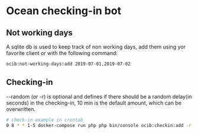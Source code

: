 # Ocean checking-in bot

## Not working days
A sqlite db is used to keep track of non working days, add them using yor favorite client or with the following command:

```bash
ocib:not-working-days:add 2019-07-01,2019-07-02
```

## Checking-in
--random (or -r) is optional and defines if there should be a random delay(in seconds) in the checking-in, 10 min is the default amount, which can be overwritten.

```bash
# check-in example in crontab
0 8 * * 1-5 docker-compose run php php bin/console ocib:checkin:add -r 600
```
